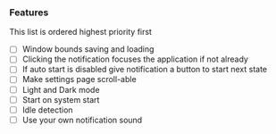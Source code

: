 ### Features
This list is ordered highest priority first

- [ ] Window bounds saving and loading
- [ ] Clicking the notification focuses the application if not already
- [ ] If auto start is disabled give notification a button to start next state
- [ ] Make settings page scroll-able
- [ ] Light and Dark mode
- [ ] Start on system start
- [ ] Idle detection
- [ ] Use your own notification sound